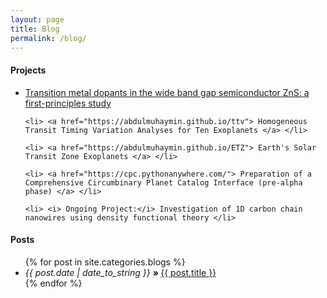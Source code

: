 ```yaml
---
layout: page
title: Blog
permalink: /blog/
---
```


<h4 id="projects"> Projects </h4>
<ul>
	<li> <a href="https://abdulmuhaymin.github.io/nanoday2024poster"> Transition metal dopants in the wide band gap semiconductor ZnS: a first-principles study</a> </li>

	<li> <a href="https://abdulmuhaymin.github.io/ttv"> Homogeneous Transit Timing Variation Analyses for Ten Exoplanets </a> </li>

	<li> <a href="https://abdulmuhaymin.github.io/ETZ"> Earth's Solar Transit Zone Exoplanets </a> </li>

	<li> <a href="https://cpc.pythonanywhere.com/"> Preparation of a Comprehensive Circumbinary Planet Catalog Interface (pre-alpha phase) </a> </li>
	
	<li> <i> Ongoing Project:</i> Investigation of 1D carbon chain nanowires using density functional theory </li>
</ul>


<h4 id="posts"> Posts </h4>
<ul>
  {% for post in site.categories.blogs %}
     <li> 	
		<i> {{ post.date | date_to_string }} </i> 
		<b> » </b>  
		<a href="{{ site.baseurl }}{{ post.url }}"> 
			{{ post.title }} 
		</a> 
	</li>
  {% endfor %}
</ul> 

